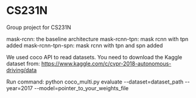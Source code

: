 # CS231N
Group project for CS231N

mask-rcnn: the baseline architecture
mask-rcnn-tpn: mask rcnn with tpn added
mask-rcnn-tpn-spn: mask rcnn with tpn and spn added

We used coco API to read datasets. You need to download the Kaggle dataset from:
https://www.kaggle.com/c/cvpr-2018-autonomous-driving/data

Run command:
python coco_multi.py evaluate --dataset=dataset_path --year=2017 --model=pointer_to_your_weights_file